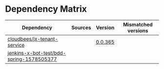 # Dependency Matrix

Dependency | Sources | Version | Mismatched versions
---------- | ------- | ------- | -------------------
[cloudbees/jx-tenant-service](https://github.com/cloudbees/jx-tenant-service) |  | [0.0.365](https://github.com/cloudbees/jx-tenant-service/releases/tag/v0.0.365) | 
[jenkins-x-bot-test/bdd-spring-1578505377](https://github.com/jenkins-x-bot-test/bdd-spring-1578505377.git) |  | []() | 
